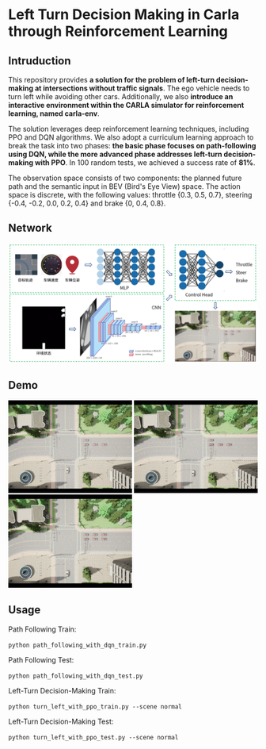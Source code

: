 # Left Turn Decision Making in Carla through Reinforcement Learning

## Intruduction

This repository provides **a solution for the problem of left-turn decision-making at intersections without traffic signals**. The ego vehicle needs to turn left while avoiding other cars. Additionally, we also **introduce an interactive environment within the CARLA simulator for reinforcement learning, named carla-env**.

The solution leverages deep reinforcement learning techniques, including PPO and DQN algorithms. We also adopt a curriculum learning approach to break the task into two phases: **the basic phase focuses on path-following using DQN, while the more advanced phase addresses left-turn decision-making with PPO**. In 100 random tests, we achieved a success rate of **81%**.

The observation space consists of two components: the planned future path and the semantic input in BEV (Bird's Eye View) space. The action space is discrete, with the following values: throttle {0.3, 0.5, 0.7}, steering {-0.4, -0.2, 0.0, 0.2, 0.4} and brake {0, 0.4, 0.8}.


## Network

<img src=demo/network.png title="Demo_1" width="600"/>


## Demo

<img src=demo/demo_1.gif title="Demo_1" width="250"/> <img src=demo/demo_2.gif title="Demo_2" width="250"/> <img src=demo/demo_3.gif title="Demo_3" width="250"/>


## Usage
Path Following Train:

`python path_following_with_dqn_train.py`

Path Following Test:

`python path_following_with_dqn_test.py`

Left-Turn Decision-Making Train:

`python turn_left_with_ppo_train.py --scene normal`

Left-Turn Decision-Making Test:

`python turn_left_with_ppo_test.py --scene normal`




